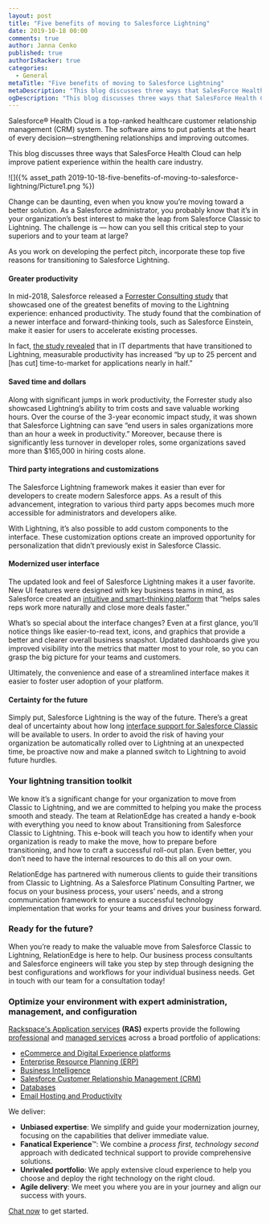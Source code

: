 ```yaml
---
layout: post
title: "Five benefits of moving to Salesforce Lightning"
date: 2019-10-18 00:00
comments: true
author: Janna Cenko
published: true
authorIsRacker: true
categories:
  - General
metaTitle: "Five benefits of moving to Salesforce Lightning"
metaDescription: "This blog discusses three ways that SalesForce Health Cloud can help improve patient experience within the health care industry."
ogDescription: "This blog discusses three ways that SalesForce Health Cloud can help improve patient experience within the health care industry."
---
```


Salesforce&reg; Health Cloud is a top-ranked healthcare customer relationship management (CRM) system. 
The software aims to put patients at the heart of every decision&mdash;strengthening
relationships and improving outcomes.

This blog discusses three ways that SalesForce Health Cloud can help 
improve patient experience within the health care industry.

<!-- more -->
![]({% asset_path 2019-10-18-five-benefits-of-moving-to-salesforce-lightning/Picture1.png %})

Change can be daunting, even when you know you’re moving toward a better solution. 
As a Salesforce administrator, you probably know that it’s in your organization’s 
best interest to make the leap from Salesforce Classic to Lightning. The challenge is &mdash; how can you sell this critical step to your superiors and to your team at large? 

As you work on developing the perfect pitch, incorporate these top five reasons for transitioning to Salesforce Lightning.


#### Greater productivity

In mid-2018, Salesforce released a [Forrester Consulting study](https://www.prnewswire.com/news-releases/total-economic-impact-study-on-salesforce-lightning-shows-341-percent-return-on-investment-over-three-years-300661371.html) that showcased one of the greatest benefits of moving to the Lightning experience: enhanced productivity. The study found that the combination of a newer interface and forward-thinking tools, such as Salesforce Einstein, make it easier for users to accelerate existing processes. 

In fact, [the study revealed](https://www.prnewswire.com/news-releases/total-economic-impact-study-on-salesforce-lightning-shows-341-percent-return-on-investment-over-three-years-300661371.html) that in IT departments that have transitioned to Lightning, measurable productivity has increased “by up to 25 percent and [has cut] time-to-market for applications nearly in half.”

#### Saved time and dollars

Along with significant jumps in work productivity, the Forrester study also showcased Lightning’s ability to trim costs and save valuable working hours. Over the course of the 3-year economic impact study, it was shown that Salesforce Lightning can save “end users in sales organizations more than an hour a week in productivity.” Moreover, because there is significantly less turnover in developer roles, some organizations saved more than $165,000 in hiring costs alone.

#### Third party integrations and customizations

The Salesforce Lightning framework makes it easier than ever for developers to create modern Salesforce apps. As a result of this advancement, integration to various third party apps becomes much more accessible for administrators and developers alike.

With Lightning, it’s also possible to add custom components to the interface. These customization options create an improved opportunity for personalization that didn’t previously exist in Salesforce Classic.

#### Modernized user interface

The updated look and feel of Salesforce Lightning makes it a user favorite. New UI features were designed with key business teams in mind, as Salesforce created an [intuitive and smart-thinking platform](https://releasenotes.docs.salesforce.com/en-us/spring16/release-notes/rn_lex.htm) that “helps sales reps work more naturally and close more deals faster.” 

What’s so special about the interface changes? Even at a first glance, you’ll notice things like easier-to-read text, icons, and graphics that provide a better and clearer overall business snapshot. Updated dashboards give you improved visibility into the metrics that matter most to your role, so you can grasp the big picture for your teams and customers. 

Ultimately, the convenience and ease of a streamlined interface makes it easier to foster user adoption of your platform.

#### Certainty for the future

Simply put, Salesforce Lightning is the way of the future. There’s a great deal of uncertainty about how long [interface support for Salesforce Classic](https://tech.co/crm-software/salesforce-lightning-vs-classic-compared) will be available to users. In order to avoid the risk of having your organization be automatically rolled over to Lightning at an unexpected time, be proactive now and make a planned switch to Lightning to avoid future hurdles.

### Your lightning transition toolkit

We know it’s a significant change for your organization to move from Classic to Lightning, and we are committed to helping you make the process smooth and steady. The team at RelationEdge has created a handy e-book with everything you need to know about Transitioning from Salesforce Classic to Lightning. This e-book will teach you how to identify when your organization is ready to make the move, how to prepare before transitioning, and how to craft a successful roll-out plan. Even better, you don’t need to have the internal resources to do this all on your own. 

RelationEdge has partnered with numerous clients to guide their transitions from Classic to Lightning. As a Salesforce Platinum Consulting Partner, we focus on your business process, your users’ needs, and a strong communication framework to ensure a successful technology implementation that works for your teams and drives your business forward.

### Ready for the future?

When you’re ready to make the valuable move from Salesforce Classic to Lightning, RelationEdge is here to help. Our business process consultants and Salesforce engineers will take you step by step through designing the best configurations and workflows for your individual business needs. Get in touch with our team for a consultation today!


### Optimize your environment with expert administration, management, and configuration

[Rackspace's Application services](https://www.rackspace.com/application-management/managed-services)
**(RAS)** experts provide the following [professional](https://www.rackspace.com/application-management/professional-services)
and
[managed services](https://www.rackspace.com/application-management/managed-services) across
a broad portfolio of applications:

- [eCommerce and Digital Experience platforms](https://www.rackspace.com/ecommerce-digital-experience)
- [Enterprise Resource Planning (ERP)](https://www.rackspace.com/erp)
- [Business Intelligence](https://www.rackspace.com/business-intelligence)
- [Salesforce Customer Relationship Management (CRM)](https://www.rackspace.com/salesforce-managed-services)
- [Databases](https://www.rackspace.com/dba-services)
- [Email Hosting and Productivity](https://www.rackspace.com/email-hosting)

We deliver:

- **Unbiased expertise**: We simplify and guide your modernization journey,
focusing on the capabilities that deliver immediate value.
- **Fanatical Experience**&trade;: We combine a *process first, technology second*
approach with dedicated technical support to provide comprehensive solutions.
- **Unrivaled portfolio**: We apply extensive cloud experience to help you
choose and deploy the right technology on the right cloud.
- **Agile delivery**: We meet you where you are in your journey and align
our success with yours.

[Chat now](https://www.rackspace.com/#chat) to get started.


